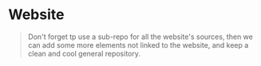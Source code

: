 # Website

> Don't forget tp use a sub-repo for all the website's sources, then we can add some more elements not linked to the website, and keep a clean and cool general repository. 
